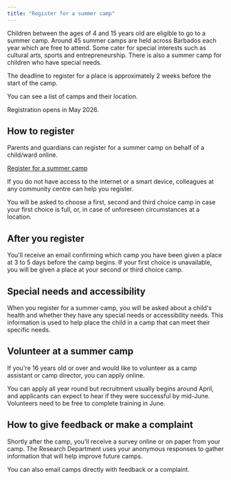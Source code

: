 ```yaml
---
title: "Register for a summer camp"
---
```


Children between the ages of 4 and 15 years old are eligible to go to a summer camp. Around 45 summer camps are held across Barbados each year which are free to attend. Some cater for special interests such as cultural arts, sports and entrepreneurship. There is also a summer camp for children who have special needs.

The deadline to register for a place is approximately 2 weeks before the start of the camp.

You can see a list of camps and their location. 

Registration opens in May 2026.


## How to register

Parents and guardians can register for a summer camp on behalf of a child/ward online.  

[Register for a summer camp](#)

If you do not have access to the internet or a smart device, colleagues at any  community centre can help you register.

You will be asked to choose a first, second and third choice camp in case your first choice is full, or, in case of unforeseen circumstances at a location.   


## After you register

You'll receive an email confirming which camp you have been given a place at 3 to 5 days before the camp begins. If your first choice is unavailable, you will be given a place at your second or third choice camp. 


## Special needs and accessibility

When you register for a summer camp, you will be asked about a child's health and whether they have any special needs or accessibility needs. This information is used to help place the child in a camp that can meet their specific needs.  


## Volunteer at a summer camp

If you're 16 years old or over and would like to volunteer as a camp assistant or camp director, you can apply online. 

You can apply all year round but recruitment usually begins around April, and applicants can expect to hear if they were successful by mid-June. Volunteers need to be free to complete training in June. 


## How to give feedback or make a complaint

Shortly after the camp, you'll receive a survey online or on paper from your camp. The Research Department uses your anonymous responses to gather information that will help improve future camps.

You can also email camps directly with feedback or a complaint.